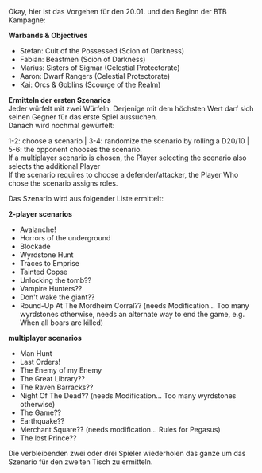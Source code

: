 Okay, hier ist das Vorgehen für den 20.01. und den Beginn der BTB Kampagne:  

**Warbands & Objectives**  
 - Stefan: Cult of the Possessed (Scion of Darkness)
 - Fabian: Beastmen (Scion of Darkness)
 - Marius: Sisters of Sigmar (Celestial Protectorate)
 - Aaron: Dwarf Rangers (Celestial Protectorate) 
 - Kai: Orcs & Goblins (Scourge of the Realm) 
 
**Ermitteln der ersten Szenarios**  
Jeder würfelt mit zwei Würfeln. Derjenige mit dem höchsten Wert darf sich seinen Gegner für das erste Spiel aussuchen.  
Danach wird nochmal gewürfelt:  

1-2: choose a scenario | 3-4: randomize the scenario by rolling a D20/10 | 5-6: the opponent chooses the scenario.  
If a multiplayer scenario is chosen, the Player selecting the scenario also selects the additional Player   
If the scenario requires to choose a defender/attacker, the Player Who chose the scenario assigns roles.  

Das Szenario wird aus folgender Liste ermittelt:  

**2-player scenarios**  
  - Avalanche!  
  - Horrors of the underground  
  - Blockade  
  - Wyrdstone Hunt  
  - Traces to Emprise  
  - Tainted Copse  
  - Unlocking the tomb??  
  - Vampire Hunters??  
  - Don't wake the giant??  
  - Round-Up At The Mordheim Corral?? (needs Modification... Too many wyrdstones otherwise, needs an alternate way to end the game, e.g. When all boars are killed)   
  
  **multiplayer scenarios**   
  - Man Hunt  
  - Last Orders!  
  - The Enemy of my Enemy  
  - The Great Library??  
  - The Raven Barracks??  
  - Night Of The Dead?? (needs Modification... Too many wyrdstones otherwise)  
  - The Game??  
  - Earthquake??  
  - Merchant Square?? (needs modification... Rules for Pegasus)  
  - The lost Prince??  
  
  Die verbleibenden zwei oder drei Spieler wiederholen das ganze um das Szenario für den zweiten Tisch zu ermitteln.
